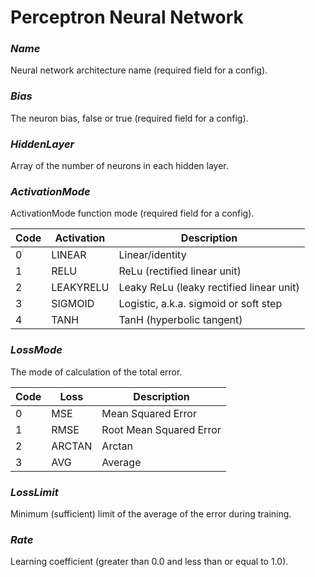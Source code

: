 # Perceptron Neural Network

### _Name_

Neural network architecture name (required field for a config).

### _Bias_

The neuron bias, false or true (required field for a config).

### _HiddenLayer_

Array of the number of neurons in each hidden layer.

### _ActivationMode_

ActivationMode function mode (required field for a config).

| Code | Activation | Description                              |
|------|------------|------------------------------------------|
| 0    | LINEAR     | Linear/identity                          |
| 1    | RELU       | ReLu (rectified linear unit)             |
| 2    | LEAKYRELU  | Leaky ReLu (leaky rectified linear unit) |
| 3    | SIGMOID    | Logistic, a.k.a. sigmoid or soft step    |
| 4    | TANH       | TanH (hyperbolic tangent)                |

### _LossMode_

The mode of calculation of the total error.

| Code | Loss   | Description             |
|------|--------|-------------------------|
| 0    | MSE    | Mean Squared Error      |
| 1    | RMSE   | Root Mean Squared Error |
| 2    | ARCTAN | Arctan                  |
| 3    | AVG    | Average                 |

### _LossLimit_

Minimum (sufficient) limit of the average of the error during training.

### _Rate_

Learning coefficient (greater than 0.0 and less than or equal to 1.0).
